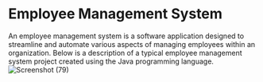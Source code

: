 # Employee Management System
An employee management system is a software application designed to streamline and automate various aspects of managing employees within an organization. Below is a description of a typical employee management system project created using the Java programming language.
![Screenshot (79)](https://github.com/VishnuSolanki1/Employee-Management-System-Application/assets/154900170/7f47b236-55e8-4f42-876c-342d60d00824)
